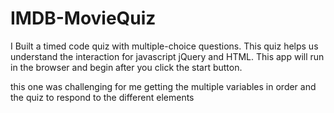 # IMDB-MovieQuiz
I Built a timed code quiz with multiple-choice questions.
This quiz helps us understand the interaction for javascript jQuery and HTML.
This app will run in the browser and begin after you click the start button.


this one was challenging for me getting the multiple variables in order and the quiz to respond to the different elements